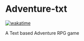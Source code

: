 # Adventure-txt
[![wakatime](https://wakatime.com/badge/github/Morganplant/Adventure-txt.svg)](https://wakatime.com/badge/github/Morganplant/Adventure-txt)

A Text based Adventure RPG game
